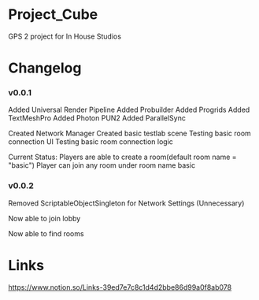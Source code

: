 # Project_Cube
 GPS 2 project for In House Studios
 
 # Changelog
 
 ### v0.0.1 
 
Added Universal Render Pipeline Added Probuilder Added Progrids Added TextMeshPro Added Photon PUN2 Added ParallelSync

Created Network Manager Created basic testlab scene Testing basic room connection UI Testing basic room connection logic

Current Status: Players are able to create a room(default room name = "basic") Player can join any room under room name basic

### v0.0.2

Removed ScriptableObjectSingleton for Network Settings (Unnecessary)

Now able to join lobby

Now able to find rooms

# Links

https://www.notion.so/Links-39ed7e7c8c1d4d2bbe86d99a0f8ab078
